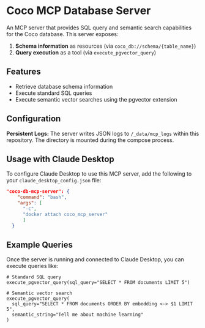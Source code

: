 # Coco MCP Database Server

An MCP server that provides SQL query and semantic search capabilities for the Coco database. This server exposes:

1. **Schema information** as resources (via `coco_db://schema/{table_name}`)
2. **Query execution** as a tool (via `execute_pgvector_query`)

## Features

- Retrieve database schema information
- Execute standard SQL queries
- Execute semantic vector searches using the pgvector extension

## Configuration

**Persistent Logs:** 
The server writes JSON logs to `/_data/mcp_logs` within this repository. The directory is mounted during the compose process.


## Usage with Claude Desktop

To configure Claude Desktop to use this MCP server, add the following to your `claude_desktop_config.json` file:

```json
"coco-db-mcp-server": {
    "command": "bash",
    "args": [
      "-c",
      "docker attach coco_mcp_server"
      ]
  }
```

## Example Queries

Once the server is running and connected to Claude Desktop, you can execute queries like:

```
# Standard SQL query
execute_pgvector_query(sql_query="SELECT * FROM documents LIMIT 5")

# Semantic vector search
execute_pgvector_query(
  sql_query="SELECT * FROM documents ORDER BY embedding <-> $1 LIMIT 5",
  semantic_string="Tell me about machine learning"
) 